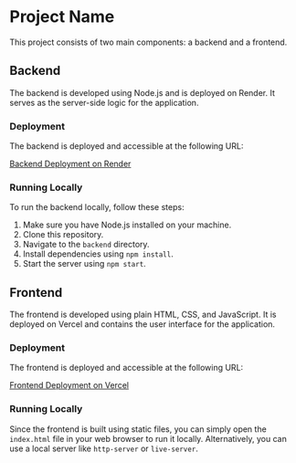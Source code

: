 # Project Name

This project consists of two main components: a backend and a frontend.

## Backend

The backend is developed using Node.js and is deployed on Render. It serves as the server-side logic for the application.

### Deployment

The backend is deployed and accessible at the following URL:

[Backend Deployment on Render](https://backend-chat-app-zoni.onrender.com)

### Running Locally

To run the backend locally, follow these steps:

1. Make sure you have Node.js installed on your machine.
2. Clone this repository.
3. Navigate to the `backend` directory.
4. Install dependencies using `npm install`.
5. Start the server using `npm start`.

## Frontend

The frontend is developed using plain HTML, CSS, and JavaScript. It is deployed on Vercel and contains the user interface for the application.

### Deployment

The frontend is deployed and accessible at the following URL:

[Frontend Deployment on Vercel](https://frontend-chat-app-one.vercel.app/)

### Running Locally

Since the frontend is built using static files, you can simply open the `index.html` file in your web browser to run it locally. Alternatively, you can use a local server like `http-server` or `live-server`.

